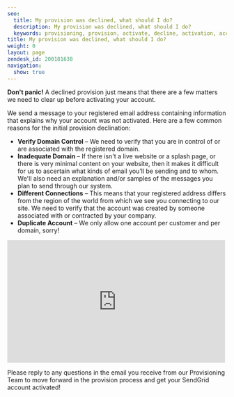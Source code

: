 ```yaml
---
seo:
  title: My provision was declined, what should I do?
  description: My provision was declined, what should I do?
  keywords: provisioning, provision, activate, decline, activation, account
title: My provision was declined, what should I do?
weight: 0
layout: page
zendesk_id: 200181638
navigation:
  show: true
---
```


 **Don't panic!** A declined provision just means that there are a few matters we need to clear up before activating your account.

We send a message to your registered email address containing information that explains why your account was not activated. Here are a few common reasons for the initial provision declination:

- **Verify Domain Control** – We need to verify that you are in control of or are associated with the registered domain.
- **Inadequate Domain** – If there isn't a live website or a splash page, or there is very minimal content on your website, then it makes it difficult for us to ascertain what kinds of email you’ll be sending and to whom. We'll also need an&nbsp;explanation and/or samples of the messages you plan to send through our system.
- **Different Connections** – This means that your registered address differs from the region of the world from which we see you connecting to our site. We need to verify that the account was created by someone associated with or contracted by your company.
- **Duplicate Account** – We only allow one account per customer and per domain, sorry!

<iframe src="https://player.vimeo.com/video/131027734" width="500" height="281" frameborder="0" allowfullscreen=""></iframe>

Please reply to any questions in the email you receive from our Provisioning Team to move forward in the provision process and get your SendGrid account activated!

